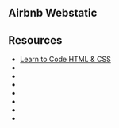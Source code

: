 ## Airbnb Webstatic

## Resources

* [Learn to Code HTML & CSS](https://learn.shayhowe.com/html-css/)
*
*
*
*
*
*
*

